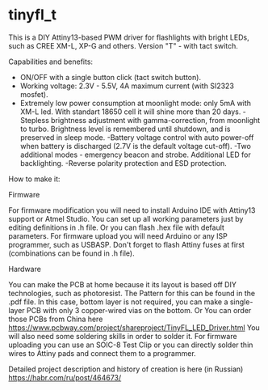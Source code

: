 # tinyfl_t
This is a DIY Attiny13-based PWM driver for flashlights with bright LEDs, such as CREE XM-L, XP-G and others. Version "T" - with tact switch.

Capabilities and benefits:

- ON/OFF with a single button click (tact switch button).
- Working voltage: 2.3V - 5.5V, 4A maximum current (with SI2323 mosfet).
- Extremely low power consumption at moonlight mode: only 5mA with XM-L led. With standart 18650 cell it will shine more than 20 days.
-Stepless brightness adjustment with gamma-correction, from moonlight to turbo. Brightness level is remembered until shutdown, and is preserved in sleep mode.
-Battery voltage control with auto power-off when battery is discharged (2.7V is the default voltage cut-off).
-Two additional modes - emergency beacon and strobe. Additional LED for backlighting.
-Reverse polarity protection and ESD protection.

How to make it:

Firmware

For firmware modification you will need to install Arduino IDE with Attiny13 support or Atmel Studio. You can set up all working parameters just by editing definitions in .h file. 
Or you can flash .hex file with default parameters. For firmware upload you will need Arduino or any ISP programmer, such as USBASP. 
Don't forget to flash Attiny fuses at first (combinations can be found in .h file).

Hardware


You can make the PCB at home because it its layout is based off DIY technologies, such as photoresist. The Pattern for this can be found in the .pdf file. 
In this case, bottom layer is not required, you can make a single-layer PCB with only 3 copper-wired vias on the bottom. 
Or You can order those PCBs from China here https://www.pcbway.com/project/shareproject/TinyFL_LED_Driver.html 
You will also need some soldering skills in order to solder it. For firmware uploading you can use an SOIC-8 Test Clip or you can directly solder thin wires to Attiny pads and connect them to a programmer.

Detailed project description and history of creation is here (in Russian) https://habr.com/ru/post/464673/
